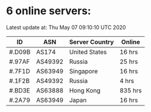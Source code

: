 # 6 online servers:

Latest update at: Thu May 07 09:10:10 UTC 2020

| ID | ASN | Server Country | Online |
| -- | --- | -------------- | ------ |
| #.D09B | AS174 | United States | 16 hrs |
| #.97AF | AS49392 | Russia | 25 hrs |
| #.7F1D | AS63949 | Singapore | 16 hrs |
| #.1F2B | AS49392 | Russia | 4 hrs |
| #.BD3E | AS63888 | Hong Kong | 835 hrs |
| #.2A79 | AS63949 | Japan | 16 hrs |

